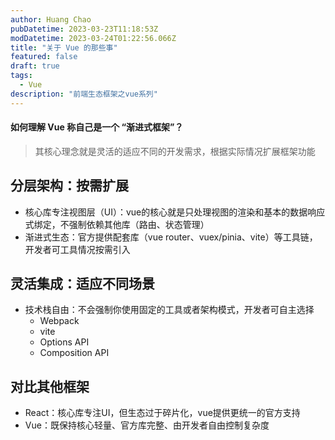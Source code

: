 ```yaml
---
author: Huang Chao
pubDatetime: 2023-03-23T11:18:53Z
modDatetime: 2023-03-24T01:22:56.066Z
title: "关于 Vue 的那些事"
featured: false
draft: true
tags:
  - Vue
description: "前端生态框架之vue系列"
---
```


#### 如何理解 Vue 称自己是一个 “渐进式框架”？

> 其核心理念就是灵活的适应不同的开发需求，根据实际情况扩展框架功能

## 分层架构：按需扩展

- 核心库专注视图层（UI）：vue的核心就是只处理视图的渲染和基本的数据响应式绑定，不强制依赖其他库（路由、状态管理）
- 渐进式生态：官方提供配套库（vue router、vuex/pinia、vite）等工具链，开发者可工具情况按需引入

## 灵活集成：适应不同场景

- 技术栈自由：不会强制你使用固定的工具或者架构模式，开发者可自主选择
  - Webpack
  - vite
  - Options API
  - Composition API

## 对比其他框架

- React：核心库专注UI，但生态过于碎片化，vue提供更统一的官方支持
- Vue：既保持核心轻量、官方库完整、由开发者自由控制复杂度
